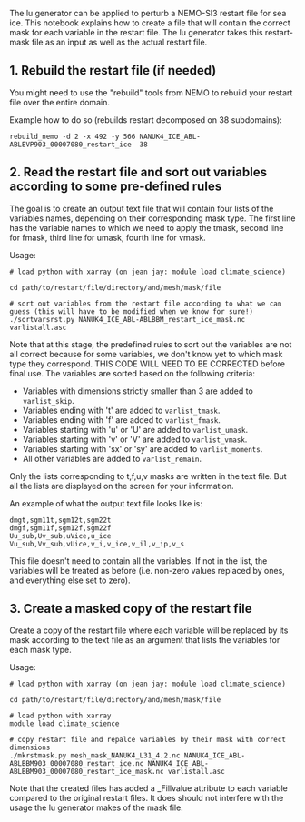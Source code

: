 The lu generator can be applied  to perturb a NEMO-SI3 restart file for sea ice. This notebook explains how to create a file that will contain the correct mask for each variable in the restart file. The lu generator takes this restart-mask file as an input as well as the actual restart file.

## 1. Rebuild the restart file (if needed)
You might need to use the "rebuild" tools from NEMO to rebuild your restart file over the entire domain.

Example how to do so (rebuilds restart decomposed on 38 subdomains):
````
rebuild_nemo -d 2 -x 492 -y 566 NANUK4_ICE_ABL-ABLEVP903_00007080_restart_ice  38
````


## 2. Read the restart file and sort out variables according to some pre-defined rules
The goal is to create an output text file that will contain four lists of the variables names, depending on their corresponding mask type. The first line has the variable names to which we need to apply the tmask, second line for fmask, third line for umask, fourth line for vmask. 

Usage:
```
# load python with xarray (on jean jay: module load climate_science)

cd path/to/restart/file/directory/and/mesh/mask/file

# sort out variables from the restart file according to what we can guess (this will have to be modified when we know for sure!)
./sortvarsrst.py NANUK4_ICE_ABL-ABLBBM_restart_ice_mask.nc varlistall.asc
```

Note that at this stage, the predefined rules to sort out the variables are not all correct because for some variables, we don't know yet to which mask type they correspond. THIS CODE WILL NEED TO BE CORRECTED before final use. 
The variables are sorted based on the following criteria:
* Variables with dimensions strictly smaller than 3 are added to `varlist_skip`.
* Variables ending with 't' are added to `varlist_tmask`.
* Variables ending with 'f' are added to `varlist_fmask`.
* Variables starting with 'u' or 'U' are added to `varlist_umask`.
* Variables starting with 'v' or 'V' are added to `varlist_vmask`.
* Variables starting with 'sx' or 'sy' are added to `varlist_moments`.
* All other variables are added to `varlist_remain`.

Only the lists corresponding to t,f,u,v masks are written in the text file. But all the lists are displayed on the screen for your information.

An example of what the output text file looks like is:
```
dmgt,sgm11t,sgm12t,sgm22t
dmgf,sgm11f,sgm12f,sgm22f
Uu_sub,Uv_sub,uVice,u_ice
Vu_sub,Vv_sub,vUice,v_i,v_ice,v_il,v_ip,v_s                                            
```
This file doesn't need to contain all the variables. If not in the list, the variables will be treated as before (i.e. non-zero values replaced by ones, and everything else set to zero).

## 3. Create a masked copy of the restart file
Create a copy of the restart file  where each variable will be replaced by its mask according to the text file as an argument that lists the variables for each mask type.

Usage:
```
# load python with xarray (on jean jay: module load climate_science)

cd path/to/restart/file/directory/and/mesh/mask/file

# load python with xarray
module load climate_science

# copy restart file and repalce variables by their mask with correct dimensions
./mkrstmask.py mesh_mask_NANUK4_L31_4.2.nc NANUK4_ICE_ABL-ABLBBM903_00007080_restart_ice.nc NANUK4_ICE_ABL-ABLBBM903_00007080_restart_ice_mask.nc varlistall.asc 
```

Note that the created files has added a _Fillvalue attribute to each variable compared to the original restart files. It does should not interfere with the usage the lu generator makes of the mask file.
